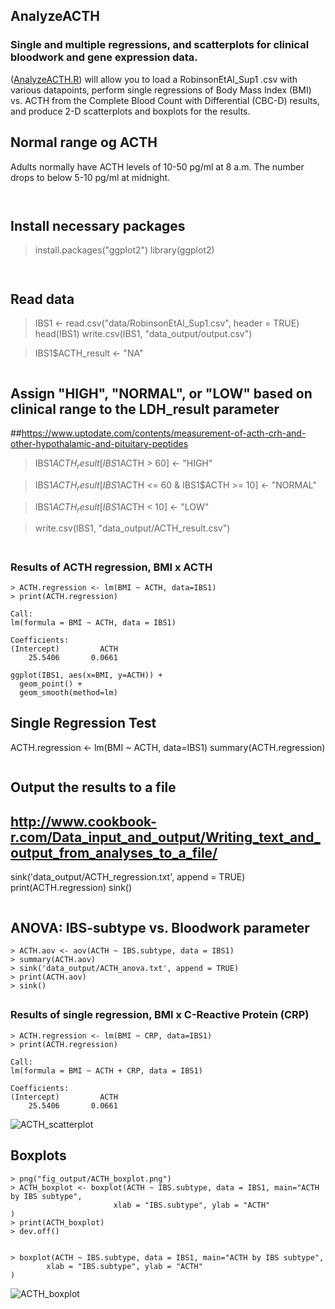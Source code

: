## AnalyzeACTH
### Single and multiple regressions, and scatterplots for clinical bloodwork and gene expression data.
([AnalyzeACTH.R](../AnalyzeACTH-master/scripts/AnalyzeACTH.R)) will allow you to load a RobinsonEtAl_Sup1 .csv with various datapoints, perform single regressions of Body Mass Index (BMI) vs. ACTH from the Complete Blood Count with Differential (CBC-D) results, and produce 2-D scatterplots and boxplots for the results. 




## Normal range og ACTH
Adults normally have ACTH levels of 10-50 pg/ml at 8 a.m. The number drops to below 5-10 pg/ml at midnight.
```


```
## Install necessary packages

> install.packages("ggplot2")
> library(ggplot2)
```


```
## Read data
> IBS1 <- read.csv("data/RobinsonEtAl_Sup1.csv", header = TRUE)
> head(IBS1)
> write.csv(IBS1, "data_output/output.csv")


> IBS1$ACTH_result <- "NA"
```

```
## Assign "HIGH", "NORMAL", or "LOW" based on clinical range to the LDH_result parameter
##https://www.uptodate.com/contents/measurement-of-acth-crh-and-other-hypothalamic-and-pituitary-peptides

> IBS1$ACTH_result[IBS1$ACTH > 60] <- "HIGH"

> IBS1$ACTH_result[IBS1$ACTH <= 60 & IBS1$ACTH >= 10] <- "NORMAL"

> IBS1$ACTH_result[IBS1$ACTH < 10] <- "LOW"

> write.csv(IBS1, "data_output/ACTH_result.csv")
```
```

##
### Results of ACTH regression, BMI x ACTH
```
> ACTH.regression <- lm(BMI ~ ACTH, data=IBS1)
> print(ACTH.regression)

Call:
lm(formula = BMI ~ ACTH, data = IBS1)

Coefficients:
(Intercept)         ACTH  
    25.5406       0.0661  
```
```
ggplot(IBS1, aes(x=BMI, y=ACTH)) +
  geom_point() +    
  geom_smooth(method=lm) 
```


## Single Regression Test
ACTH.regression <- lm(BMI ~ ACTH, data=IBS1)
summary(ACTH.regression)
```

```
## Output the results to a file
## http://www.cookbook-r.com/Data_input_and_output/Writing_text_and_output_from_analyses_to_a_file/
sink('data_output/ACTH_regression.txt', append = TRUE)
print(ACTH.regression)
sink()

```
```
##
## ANOVA: IBS-subtype vs. Bloodwork parameter
```
> ACTH.aov <- aov(ACTH ~ IBS.subtype, data = IBS1)
> summary(ACTH.aov)
> sink('data_output/ACTH_anova.txt', append = TRUE)
> print(ACTH.aov)
> sink()

```

##
### Results of single regression, BMI x C-Reactive Protein (CRP)
```
> ACTH.regression <- lm(BMI ~ CRP, data=IBS1)
> print(ACTH.regression)

Call:
lm(formula = BMI ~ ACTH + CRP, data = IBS1)

Coefficients:
(Intercept)         ACTH  
    25.5406       0.0661  

```

![ACTH_scatterplot](../master/fig_output/ACTH_scatterplot.png?sanitize=true)

##
##
## Boxplots
```
> png("fig_output/ACTH_boxplot.png")
> ACTH_boxplot <- boxplot(ACTH ~ IBS.subtype, data = IBS1, main="ACTH by IBS subtype", 
                       xlab = "IBS.subtype", ylab = "ACTH"
)
> print(ACTH_boxplot)
> dev.off()


> boxplot(ACTH ~ IBS.subtype, data = IBS1, main="ACTH by IBS subtype", 
        xlab = "IBS.subtype", ylab = "ACTH"
)

```
![ACTH_boxplot](../master/fig_output/ACTH_boxplot.png?sanitize=true)
